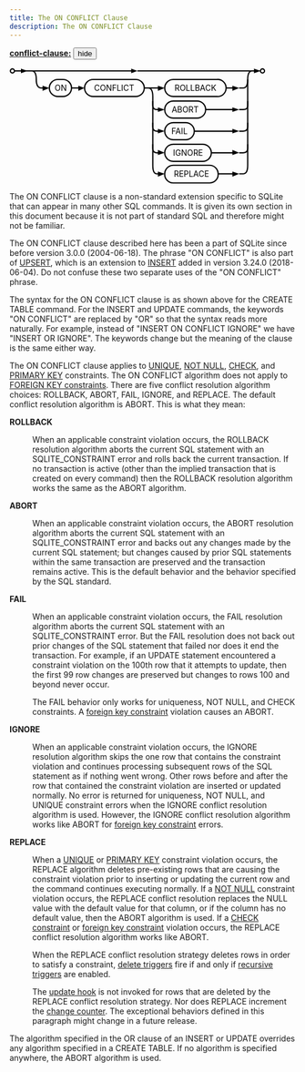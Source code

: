 ```yaml
---
title: The ON CONFLICT Clause
description: The ON CONFLICT Clause
---
```

<script>
function toggle_div(nm) {
var w = document.getElementById(nm);
if( w.style.display=="block" ){
w.style.display = "none";
}else{
w.style.display = "block";
}
}
function toggle_search() {
var w = document.getElementById("searchmenu");
if( w.style.display=="block" ){
w.style.display = "none";
} else {
w.style.display = "block";
setTimeout(function(){
document.getElementById("searchbox").focus()
}, 30);
}
}
function div_off(nm){document.getElementById(nm).style.display="none";}
window.onbeforeunload = function(e){div_off("submenu");}
/* Disable the Search feature if we are not operating from CGI, since */
/* Search is accomplished using CGI and will not work without it. */
if( !location.origin || !location.origin.match || !location.origin.match(/http/) ){
document.getElementById("search_menubutton").style.display = "none";
}
/* Used by the Hide/Show button beside syntax diagrams, to toggle the */
function hideorshow(btn,obj){
var x = document.getElementById(obj);
var b = document.getElementById(btn);
if( x.style.display!='none' ){
x.style.display = 'none';
b.innerHTML='show';
}else{
x.style.display = '';
b.innerHTML='hide';
}
return false;
}
var antiRobot = 0;
function antiRobotGo(){
if( antiRobot!=3 ) return;
antiRobot = 7;
var j = document.getElementById("mtimelink");
if(j && j.hasAttribute("data-href")) j.href=j.getAttribute("data-href");
}
function antiRobotDefense(){
document.body.onmousedown=function(){
antiRobot |= 2;
antiRobotGo();
document.body.onmousedown=null;
}
document.body.onmousemove=function(){
antiRobot |= 2;
antiRobotGo();
document.body.onmousemove=null;
}
setTimeout(function(){
antiRobot |= 1;
antiRobotGo();
}, 100)
antiRobotGo();
}
antiRobotDefense();
</script>





<p><b><a href="https://www.sqlite.org/syntax/conflict-clause.html" target="_blank">conflict-clause:</a></b>
<button id='x91fb97ac' onclick='hideorshow("x91fb97ac","xe68f90d9")'>hide</button></p>
 <div id='xe68f90d9' class='imgcontainer'>
 <div style="max-width:451px"><svg xmlns='http://www.w3.org/2000/svg' class="pikchr" viewBox="0 0 451.517 205.2">
<circle cx="5" cy="6" r="3.6"  style="fill:none;stroke-width:2.16;stroke:rgb(0,0,0);" />
<polygon points="32,6 20,10 20,2" style="fill:rgb(0,0,0)"/>
<path d="M9,6L26,6"  style="fill:none;stroke-width:2.16;stroke:rgb(0,0,0);" />
<polygon points="70,36 58,41 58,32" style="fill:rgb(0,0,0)"/>
<path d="M32,6 L 39,6 Q 47,6 47,21 L 47,21 Q 47,36 56,36 L 64,36"  style="fill:none;stroke-width:2.16;stroke:rgb(0,0,0);" />
<path d="M85,51L94,51A15 15 0 0 0 109 36L109,36A15 15 0 0 0 94 21L85,21A15 15 0 0 0 70 36L70,36A15 15 0 0 0 85 51Z"  style="fill:none;stroke-width:2.16;stroke:rgb(0,0,0);" />
<text x="90" y="36" text-anchor="middle" fill="rgb(0,0,0)" dominant-baseline="central">ON</text>
<polygon points="132,36 121,41 121,32" style="fill:rgb(0,0,0)"/>
<path d="M109,36L126,36"  style="fill:none;stroke-width:2.16;stroke:rgb(0,0,0);" />
<path d="M147,51L222,51A15 15 0 0 0 237 36L237,36A15 15 0 0 0 222 21L147,21A15 15 0 0 0 132 36L132,36A15 15 0 0 0 147 51Z"  style="fill:none;stroke-width:2.16;stroke:rgb(0,0,0);" />
<text x="184" y="36" text-anchor="middle" fill="rgb(0,0,0)" dominant-baseline="central">CONFLICT</text>
<polygon points="273,36 261,41 261,32" style="fill:rgb(0,0,0)"/>
<path d="M237,36L267,36"  style="fill:none;stroke-width:2.16;stroke:rgb(0,0,0);" />
<path d="M288,51L365,51A15 15 0 0 0 381 36L381,36A15 15 0 0 0 365 21L288,21A15 15 0 0 0 273 36L273,36A15 15 0 0 0 288 51Z"  style="fill:none;stroke-width:2.16;stroke:rgb(0,0,0);" />
<text x="327" y="36" text-anchor="middle" fill="rgb(0,0,0)" dominant-baseline="central">ROLLBACK</text>
<path d="M288,89L330,89A15 15 0 0 0 345 74L345,74A15 15 0 0 0 330 59L288,59A15 15 0 0 0 273 74L273,74A15 15 0 0 0 288 89Z"  style="fill:none;stroke-width:2.16;stroke:rgb(0,0,0);" />
<text x="309" y="74" text-anchor="middle" fill="rgb(0,0,0)" dominant-baseline="central">ABORT</text>
<path d="M288,127L310,127A15 15 0 0 0 325 112A15 15 0 0 0 310 97L288,97A15 15 0 0 0 273 112A15 15 0 0 0 288 127Z"  style="fill:none;stroke-width:2.16;stroke:rgb(0,0,0);" />
<text x="299" y="112" text-anchor="middle" fill="rgb(0,0,0)" dominant-baseline="central">FAIL</text>
<path d="M288,165L340,165A15 15 0 0 0 355 150A15 15 0 0 0 340 135L288,135A15 15 0 0 0 273 150A15 15 0 0 0 288 165Z"  style="fill:none;stroke-width:2.16;stroke:rgb(0,0,0);" />
<text x="314" y="150" text-anchor="middle" fill="rgb(0,0,0)" dominant-baseline="central">IGNORE</text>
<path d="M288,203L352,203A15 15 0 0 0 367 187A15 15 0 0 0 352 172L288,172A15 15 0 0 0 273 187A15 15 0 0 0 288 203Z"  style="fill:none;stroke-width:2.16;stroke:rgb(0,0,0);" />
<text x="320" y="187" text-anchor="middle" fill="rgb(0,0,0)" dominant-baseline="central">REPLACE</text>
<polygon points="404,36 392,41 392,32" style="fill:rgb(0,0,0)"/>
<path d="M381,36L398,36"  style="fill:none;stroke-width:2.16;stroke:rgb(0,0,0);" />
<polygon points="442,6 430,10 430,2" style="fill:rgb(0,0,0)"/>
<path d="M404,36 L 411,36 Q 419,36 419,21 L 419,21 Q 419,6 427,6 L 436,6"  style="fill:none;stroke-width:2.16;stroke:rgb(0,0,0);" />
<circle cx="445" cy="6" r="3.6"  style="fill:none;stroke-width:2.16;stroke:rgb(0,0,0);" />
<polygon points="225,6 214,10 214,2" style="fill:rgb(0,0,0)"/>
<path d="M9,6L219,6"  style="fill:none;stroke-width:2.16;stroke:rgb(0,0,0);" />
<path d="M225,6L434,6"  style="fill:none;stroke-width:2.16;stroke:rgb(0,0,0);" />
<polygon points="273,187 261,192 261,183" style="fill:rgb(0,0,0)"/>
<path d="M237,36 L 244,36 Q 252,36 252,51 L 252,172 Q 252,187 259,187 L 267,187"  style="fill:none;stroke-width:2.16;stroke:rgb(0,0,0);" />
<polygon points="404,187 392,192 392,183" style="fill:rgb(0,0,0)"/>
<path d="M367,187L398,187"  style="fill:none;stroke-width:2.16;stroke:rgb(0,0,0);" />
<path d="M404,187 L 411,187 Q 419,187 419,172 L 419,36 L 419,21"  style="fill:none;stroke-width:2.16;stroke:rgb(0,0,0);" />
<polygon points="273,74 261,78 261,70" style="fill:rgb(0,0,0)"/>
<path d="M252,59 L 252,66 Q 252,74 259,74 L 267,74"  style="fill:none;stroke-width:2.16;stroke:rgb(0,0,0);" />
<polygon points="404,74 392,78 392,70" style="fill:rgb(0,0,0)"/>
<path d="M345,74L398,74"  style="fill:none;stroke-width:2.16;stroke:rgb(0,0,0);" />
<path d="M404,74 L 411,74 Q 419,74 419,67 L 419,59"  style="fill:none;stroke-width:2.16;stroke:rgb(0,0,0);" />
<polygon points="273,112 261,116 261,108" style="fill:rgb(0,0,0)"/>
<path d="M252,97 L 252,104 Q 252,112 259,112 L 267,112"  style="fill:none;stroke-width:2.16;stroke:rgb(0,0,0);" />
<polygon points="404,112 392,116 392,108" style="fill:rgb(0,0,0)"/>
<path d="M325,112L398,112"  style="fill:none;stroke-width:2.16;stroke:rgb(0,0,0);" />
<path d="M404,112 L 411,112 Q 419,112 419,104 L 419,97"  style="fill:none;stroke-width:2.16;stroke:rgb(0,0,0);" />
<polygon points="273,150 261,154 261,145" style="fill:rgb(0,0,0)"/>
<path d="M252,135 L 252,142 Q 252,150 259,150 L 267,150"  style="fill:none;stroke-width:2.16;stroke:rgb(0,0,0);" />
<polygon points="404,150 392,154 392,145" style="fill:rgb(0,0,0)"/>
<path d="M355,150L398,150"  style="fill:none;stroke-width:2.16;stroke:rgb(0,0,0);" />
<path d="M404,150 L 411,150 Q 419,150 419,142 L 419,135"  style="fill:none;stroke-width:2.16;stroke:rgb(0,0,0);" />
</svg>
</div>
</div>


<p>The ON CONFLICT clause is a
non-standard extension specific to SQLite 
that can appear in many other SQL commands.
It is given its own section in this document because it is not
part of standard SQL and therefore might not be familiar.</p>

<p>The ON CONFLICT clause described here has been a part of
SQLite since before version 3.0.0 (2004-06-18). The phrase
"ON&nbsp;CONFLICT" is also part of <a href="lang_upsert">UPSERT</a>, which is an extension
to <a href="lang_insert">INSERT</a> added in version 3.24.0 (2018-06-04). Do not
confuse these two separate uses of the "ON&nbsp;CONFLICT" phrase.

</p><p>The syntax for the ON CONFLICT clause is as shown above for
the CREATE TABLE command. For the INSERT and
UPDATE commands, the keywords "ON CONFLICT" are replaced by "OR" so that
the syntax reads more naturally. For example, instead of
"INSERT ON CONFLICT IGNORE" we have "INSERT OR IGNORE".
The keywords change but the meaning of the clause is the same
either way.</p>

<p>The ON CONFLICT clause applies to <a href="lang_createtable#uniqueconst">UNIQUE</a>, <a href="lang_createtable#notnullconst">NOT NULL</a>,
<a href="lang_createtable#ckconst">CHECK</a>, and <a href="lang_createtable#primkeyconst">PRIMARY KEY</a> constraints.
The ON CONFLICT algorithm does not
apply to <a href="https://www.sqlite.org/foreignkeys.html" target="_blank">FOREIGN KEY constraints</a>.
There are five conflict resolution algorithm choices:
ROLLBACK, ABORT, FAIL, IGNORE, and REPLACE.
The default conflict resolution algorithm is ABORT. This
is what they mean:</p>

<dl>
<dt><b>ROLLBACK</b></dt>
<dd><p> When an applicable constraint violation occurs, the ROLLBACK
resolution algorithm aborts the current SQL statement with
an SQLITE_CONSTRAINT error and rolls back the current transaction.
If no transaction is
active (other than the implied transaction that is created on every
command) then the ROLLBACK resolution algorithm works the same as the
ABORT algorithm.</p></dd>

<dt><b>ABORT</b></dt>
<dd><p> When an applicable constraint violation occurs, the ABORT
resolution algorithm aborts the current SQL statement
with an SQLITE_CONSTRAINT error and backs out any changes
made by the current SQL statement; but changes caused
by prior SQL statements within the same transaction are preserved and the
transaction remains active.
This is the default behavior and the behavior specified by the SQL
standard.</p></dd>

<dt><b>FAIL</b></dt>
<dd><p> When an applicable constraint violation occurs, the FAIL
resolution algorithm aborts the current SQL statement with an
SQLITE_CONSTRAINT error. But the FAIL resolution does not
back out prior changes of the SQL statement that failed nor does
it end the transaction.
For example, if an UPDATE
statement encountered a constraint violation on the 100th row that
it attempts to update, then the first 99 row changes are preserved
but changes to rows 100 and beyond never occur.</p>

<p>The FAIL behavior only works for uniqueness, NOT NULL, and CHECK 
constraints. A <a href="https://www.sqlite.org/foreignkeys.html" target="_blank">foreign key constraint</a> violation causes an ABORT.
</p></dd>

<dt><b>IGNORE</b></dt>
<dd><p> When an applicable constraint violation occurs, 
the IGNORE resolution algorithm skips the one row that contains
the constraint violation and continues processing subsequent rows
of the SQL statement as if nothing went wrong.
Other rows before and after the row that
contained the constraint violation are inserted or updated
normally. No error is returned for uniqueness, NOT NULL, and
UNIQUE constraint errors when the IGNORE conflict resolution
algorithm is used. However, the IGNORE conflict resolution
algorithm works like ABORT for <a href="https://www.sqlite.org/foreignkeys.html" target="_blank">foreign key constraint</a> errors.
</p>
</dd>

<dt><b>REPLACE</b></dt>
<dd><p> When a <a href="lang_createtable#uniqueconst">UNIQUE</a> or <a href="lang_createtable#primkeyconst">PRIMARY KEY</a> constraint violation occurs, 
the REPLACE algorithm
deletes pre-existing rows that are causing the constraint violation
prior to inserting or updating the current row and the command continues 
executing normally.
If a <a href="lang_createtable#notnullconst">NOT NULL</a> constraint violation occurs, the REPLACE conflict
resolution replaces the NULL value with
the default value for that column, or if the column has no default
value, then the ABORT algorithm is used.
If a <a href="lang_createtable#ckconst">CHECK constraint</a> or <a href="https://www.sqlite.org/foreignkeys.html" target="_blank">foreign key constraint</a> violation occurs, 
the REPLACE conflict resolution algorithm works like ABORT.</p>

<p>When the REPLACE conflict resolution strategy deletes rows in order to
satisfy a constraint, <a href="lang_createtrigger">delete triggers</a> fire if and only if
<a href="https://www.sqlite.org/pragma.html#pragma_recursive_triggers" target="_blank">recursive triggers</a> are enabled.</p>

<p>The <a href="https://www.sqlite.org/c3ref/update_hook.html" target="_blank">update hook</a> is not invoked for rows that
are deleted by the REPLACE conflict resolution strategy. Nor does
REPLACE increment the <a href="https://www.sqlite.org/c3ref/changes.html" target="_blank">change counter</a>.
The exceptional behaviors defined in this paragraph might change 
in a future release.</p>
</dd></dl>

<p>The algorithm specified in the OR clause of an INSERT or UPDATE
overrides any algorithm specified in a CREATE TABLE.
If no algorithm is specified anywhere, the ABORT algorithm is used.</p>


